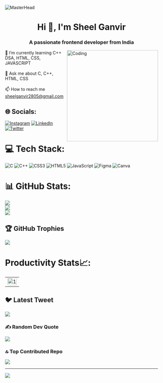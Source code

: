 ![MasterHead](https://camo.githubusercontent.com/5e3babfce4609dcd669a8f2a6d37b47c85486729942c57c5afbfc715f0b5dff7/68747470733a2f2f7777772e6469676974616c736f6c7574696f6e73657276696365732e636f6d2f696d672f73657276696365732f776562253230646576656c6f706d656e742e676966)

# <h1 align="center">Hi 👋, I'm Sheel Ganvir</h1> 
<h3 align="center">A passionate frontend developer from India</h3>

<img align="right" alt="Coding" width="300" src="https://camo.githubusercontent.com/8bf6f6d78abc81fcf9c49f10649423e73ea44bc248e83aaae8759d401c829a84/68747470733a2f2f70687973696373677572756b756c2e66696c65732e776f726470726573732e636f6d2f323031392f30322f6368617261637465722d312e676966">


 🌱 I’m currently learning C++ DSA, HTML, CSS, JAVASCRIPT<br><br>💬 Ask me about C, C++, HTML, CSS<br><br>📫 How to reach me sheelganvir2805@gmail.com<br>


## 🌐 Socials:
[![Instagram](https://img.shields.io/badge/Instagram-%23E4405F.svg?logo=Instagram&logoColor=white)](https://instagram.com/sheel_ganvir) [![LinkedIn](https://img.shields.io/badge/LinkedIn-%230077B5.svg?logo=linkedin&logoColor=white)](https://linkedin.com/in/sheel-ganvir-7760051b9) [![Twitter](https://img.shields.io/badge/Twitter-%231DA1F2.svg?logo=Twitter&logoColor=white)](https://twitter.com/sheelganvir) 

# 💻 Tech Stack:
![C](https://img.shields.io/badge/c-%2300599C.svg?style=for-the-badge&logo=c&logoColor=white) ![C++](https://img.shields.io/badge/c++-%2300599C.svg?style=for-the-badge&logo=c%2B%2B&logoColor=white) ![CSS3](https://img.shields.io/badge/css3-%231572B6.svg?style=for-the-badge&logo=css3&logoColor=white) ![HTML5](https://img.shields.io/badge/html5-%23E34F26.svg?style=for-the-badge&logo=html5&logoColor=white) ![JavaScript](https://img.shields.io/badge/javascript-%23323330.svg?style=for-the-badge&logo=javascript&logoColor=%23F7DF1E) 	![Figma](https://img.shields.io/badge/figma-%23F24E1E.svg?style=for-the-badge&logo=figma&logoColor=white) ![Canva](https://img.shields.io/badge/Canva-%2300C4CC.svg?style=for-the-badge&logo=Canva&logoColor=white)
# 📊 GitHub Stats:
![](https://github-readme-stats.vercel.app/api?username=sheelganvir&theme=dark&hide_border=false&include_all_commits=false&count_private=false)<br/>
![](https://github-readme-streak-stats.herokuapp.com/?user=sheelganvir&theme=dark&hide_border=false)<br/>
![](https://github-readme-stats.vercel.app/api/top-langs/?username=sheelganvir&theme=dark&hide_border=false&include_all_commits=false&count_private=false&layout=compact)

## 🏆 GitHub Trophies
![](https://github-profile-trophy.vercel.app/?username=sheelganvir&theme=radical&no-frame=false&no-bg=true&margin-w=4)

# Productivity Stats📈:
<table>
  <tr>
    <td><img src="https://github-profile-summary-cards.vercel.app/api/cards/profile-details?username=sheelganvir&theme=monokai"  display=block width=100% height=auto  alt="1" ></td>
   </tr> 
</table>

## 🐦 Latest Tweet
[![](https://gtce.itsvg.in/api?username=sheelganvir)](https://github.com/VishwaGauravIn/github-twitter-card-embed)

### ✍️ Random Dev Quote
![](https://quotes-github-readme.vercel.app/api?type=horizontal&theme=radical)

### 🔝 Top Contributed Repo
![](https://github-contributor-stats.vercel.app/api?username=sheelganvir&limit=5&theme=dark&combine_all_yearly_contributions=true)

---
[![](https://visitcount.itsvg.in/api?id=sheelganvir&icon=0&color=0)](https://visitcount.itsvg.in)

<!-- Proudly created with GPRM ( https://gprm.itsvg.in ) -->
